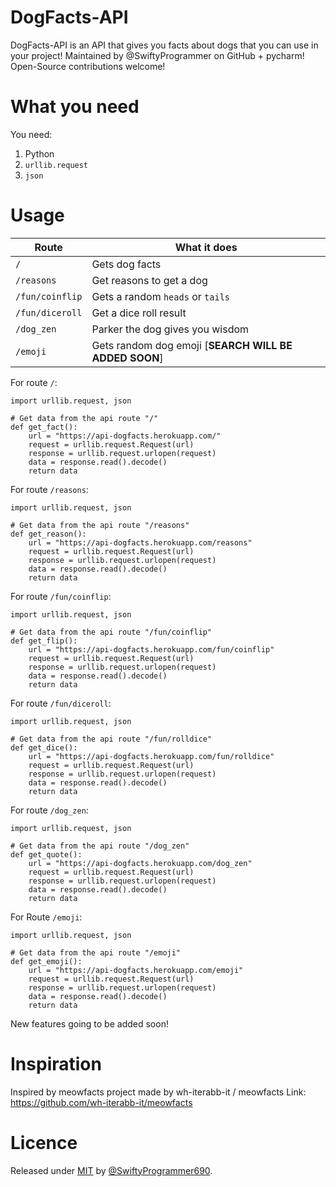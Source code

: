 # DogFacts-API

DogFacts-API is an API that gives you facts about dogs that you can use in your project! Maintained by @SwiftyProgrammer on GitHub + pycharm! Open-Source contributions welcome!

# What you need

You need:
1. Python
2. `urllib.request`
3. `json`

# Usage

| Route           | What it does                                          |
|-----------------|-------------------------------------------------------|
| `/`             | Gets dog facts                                        |
| `/reasons`      | Get reasons to get a dog                              |
| `/fun/coinflip` | Gets a random `heads` or `tails`                      |
| `/fun/diceroll` | Get a dice roll result                                |
| `/dog_zen`      | Parker the dog gives you wisdom                       |
| `/emoji`        | Gets random dog emoji [**SEARCH WILL BE ADDED SOON**] |

For route `/`:
```
import urllib.request, json

# Get data from the api route "/"
def get_fact():
    url = "https://api-dogfacts.herokuapp.com/"
    request = urllib.request.Request(url)
    response = urllib.request.urlopen(request)
    data = response.read().decode()
    return data
```
For route `/reasons`:
```
import urllib.request, json

# Get data from the api route "/reasons"
def get_reason():
    url = "https://api-dogfacts.herokuapp.com/reasons"
    request = urllib.request.Request(url)
    response = urllib.request.urlopen(request)
    data = response.read().decode()
    return data
```
For route `/fun/coinflip`:
```
import urllib.request, json

# Get data from the api route "/fun/coinflip"
def get_flip():
    url = "https://api-dogfacts.herokuapp.com/fun/coinflip"
    request = urllib.request.Request(url)
    response = urllib.request.urlopen(request)
    data = response.read().decode()
    return data
```
For route `/fun/diceroll`:
```
import urllib.request, json

# Get data from the api route "/fun/rolldice"
def get_dice():
    url = "https://api-dogfacts.herokuapp.com/fun/rolldice"
    request = urllib.request.Request(url)
    response = urllib.request.urlopen(request)
    data = response.read().decode()
    return data
```
For route `/dog_zen`:
```
import urllib.request, json

# Get data from the api route "/dog_zen"
def get_quote():
    url = "https://api-dogfacts.herokuapp.com/dog_zen"
    request = urllib.request.Request(url)
    response = urllib.request.urlopen(request)
    data = response.read().decode()
    return data
```
For Route `/emoji`:
```
import urllib.request, json

# Get data from the api route "/emoji"
def get_emoji():
    url = "https://api-dogfacts.herokuapp.com/emoji"
    request = urllib.request.Request(url)
    response = urllib.request.urlopen(request)
    data = response.read().decode()
    return data
```

New features going to be added soon!

# Inspiration

Inspired by meowfacts project made by wh-iterabb-it / meowfacts
Link: https://github.com/wh-iterabb-it/meowfacts

# Licence

Released under [MIT](/LICENSE) by [@SwiftyProgrammer690](https://github.com/SwiftyProgrammer690).
